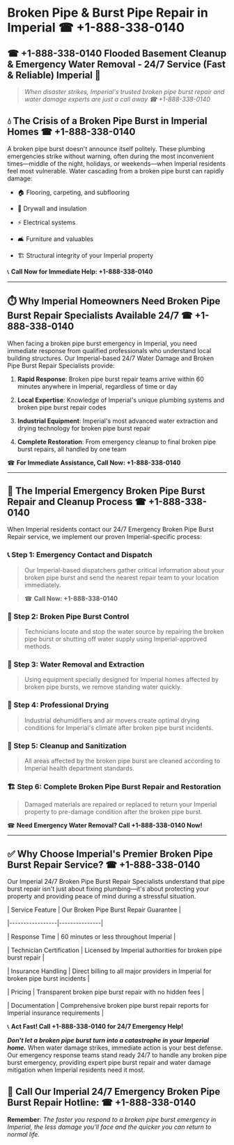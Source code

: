 # Broken Pipe & Burst Pipe Repair in Imperial ☎ +1-888-338-0140  
## ☎ +1-888-338-0140 Flooded Basement Cleanup & Emergency Water Removal - 24/7 Service (Fast & Reliable) Imperial 🚨  

> *When disaster strikes, Imperial's trusted broken pipe burst repair and water damage experts are just a call away ☎ +1-888-338-0140*  

## 💧 The Crisis of a Broken Pipe Burst in Imperial Homes ☎ +1-888-338-0140  

A broken pipe burst doesn't announce itself politely. These plumbing emergencies strike without warning, often during the most inconvenient times—middle of the night, holidays, or weekends—when Imperial residents feel most vulnerable. Water cascading from a broken pipe burst can rapidly damage:  

* 🏠 Flooring, carpeting, and subflooring  
* 🧱 Drywall and insulation  
* ⚡ Electrical systems  
* 🛋️ Furniture and valuables  
* 🏗️ Structural integrity of your Imperial property  

📞 **Call Now for Immediate Help: +1-888-338-0140**  

---  

## ⏱️ Why Imperial Homeowners Need Broken Pipe Burst Repair Specialists Available 24/7 ☎ +1-888-338-0140  

When facing a broken pipe burst emergency in Imperial, you need immediate response from qualified professionals who understand local building structures. Our Imperial-based 24/7 Water Damage and Broken Pipe Burst Repair Specialists provide:  

1. **Rapid Response**: Broken pipe burst repair teams arrive within 60 minutes anywhere in Imperial, regardless of time or day  
2. **Local Expertise**: Knowledge of Imperial's unique plumbing systems and broken pipe burst repair codes  
3. **Industrial Equipment**: Imperial's most advanced water extraction and drying technology for broken pipe burst repair  
4. **Complete Restoration**: From emergency cleanup to final broken pipe burst repairs, all handled by one team  

☎ **For Immediate Assistance, Call Now: +1-888-338-0140**  

---  

## 🔧 The Imperial Emergency Broken Pipe Burst Repair and Cleanup Process ☎ +1-888-338-0140  

When Imperial residents contact our 24/7 Emergency Broken Pipe Burst Repair service, we implement our proven Imperial-specific process:  

### 📞 Step 1: Emergency Contact and Dispatch  
> Our Imperial-based dispatchers gather critical information about your broken pipe burst and send the nearest repair team to your location immediately.  
> ☎ **Call Now: +1-888-338-0140**  

### 🚿 Step 2: Broken Pipe Burst Control  
> Technicians locate and stop the water source by repairing the broken pipe burst or shutting off water supply using Imperial-approved methods.  

### 🌊 Step 3: Water Removal and Extraction  
> Using equipment specially designed for Imperial homes affected by broken pipe bursts, we remove standing water quickly.  

### 💨 Step 4: Professional Drying  
> Industrial dehumidifiers and air movers create optimal drying conditions for Imperial's climate after broken pipe burst incidents.  

### 🧼 Step 5: Cleanup and Sanitization  
> All areas affected by the broken pipe burst are cleaned according to Imperial health department standards.  

### 🏗️ Step 6: Complete Broken Pipe Burst Repair and Restoration  
> Damaged materials are repaired or replaced to return your Imperial property to pre-damage condition after the broken pipe burst.  

☎ **Need Emergency Water Removal? Call +1-888-338-0140 Now!**  

---  

## ✅ Why Choose Imperial's Premier Broken Pipe Burst Repair Service? ☎ +1-888-338-0140  

Our Imperial 24/7 Broken Pipe Burst Repair Specialists understand that pipe burst repair isn't just about fixing plumbing—it's about protecting your property and providing peace of mind during a stressful situation.  

| Service Feature | Our Broken Pipe Burst Repair Guarantee |  
|-----------------|---------------|  
| Response Time | 60 minutes or less throughout Imperial |  
| Technician Certification | Licensed by Imperial authorities for broken pipe burst repair |  
| Insurance Handling | Direct billing to all major providers in Imperial for broken pipe burst incidents |  
| Pricing | Transparent broken pipe burst repair with no hidden fees |  
| Documentation | Comprehensive broken pipe burst repair reports for Imperial insurance requirements |  

📞 **Act Fast! Call +1-888-338-0140 for 24/7 Emergency Help!**  

***Don't let a broken pipe burst turn into a catastrophe in your Imperial home.*** When water damage strikes, immediate action is your best defense. Our emergency response teams stand ready 24/7 to handle any broken pipe burst emergency, providing expert pipe burst repair and water damage mitigation when Imperial residents need it most.  

## 📱 Call Our Imperial 24/7 Emergency Broken Pipe Burst Repair Hotline: ☎ +1-888-338-0140  

**Remember**: *The faster you respond to a broken pipe burst emergency in Imperial, the less damage you'll face and the quicker you can return to normal life.*